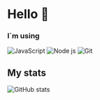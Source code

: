 # Hello 👋 


### I`m using
![JavaScript](https://img.shields.io/badge/-JavaScript-%23e9d54c?logo=javascript&logoColor=white&style=flat-square) ![Node js](https://img.shields.io/badge/-node%20js-success?style=flat-square) ![Git](https://img.shields.io/badge/-Git-%23ea4f32?logo=git&logoColor=white&style=flat-square)


## My stats

![GitHub stats](https://github-readme-stats.vercel.app/api?username=Hiskiso&show_icons=true&count_private=true)  
